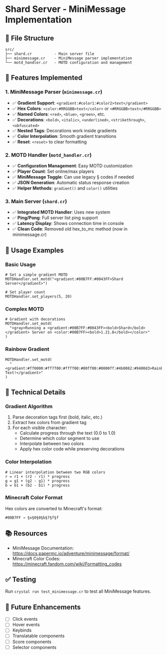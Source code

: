 # Shard Server - MiniMessage Implementation

## 📁 File Structure

```
src/
├── shard.cr          - Main server file
├── minimessage.cr    - MiniMessage parser implementation
└── motd_handler.cr   - MOTD configuration and management
```

## 🎨 Features Implemented

### 1. MiniMessage Parser (`minimessage.cr`)

- ✅ **Gradient Support**: `<gradient:#color1:#color2>text</gradient>`
- ✅ **Hex Colors**: `<color:#RRGGBB>text</color>` or `<#RRGGBB>text</#RRGGBB>`
- ✅ **Named Colors**: `<red>`, `<blue>`, `<green>`, etc.
- ✅ **Decorations**: `<bold>`, `<italic>`, `<underlined>`, `<strikethrough>`, `<obfuscated>`
- ✅ **Nested Tags**: Decorations work inside gradients
- ✅ **Color Interpolation**: Smooth gradient transitions
- ✅ **Reset**: `<reset>` to clear formatting

### 2. MOTD Handler (`motd_handler.cr`)

- ✅ **Configuration Management**: Easy MOTD customization
- ✅ **Player Count**: Set online/max players
- ✅ **MiniMessage Toggle**: Can use legacy § codes if needed
- ✅ **JSON Generation**: Automatic status response creation
- ✅ **Helper Methods**: `gradient()` and `color()` utilities

### 3. Main Server (`shard.cr`)

- ✅ **Integrated MOTD Handler**: Uses new system
- ✅ **Ping/Pong**: Full server list ping support
- ✅ **Latency Display**: Shows connection time in console
- ✅ **Clean Code**: Removed old hex_to_mc method (now in minimessage.cr)

## 📝 Usage Examples

### Basic Usage

```crystal
# Set a simple gradient MOTD
MOTDHandler.set_motd("<gradient:#00B7FF:#0043FF>Shard Server</gradient>")

# Set player count
MOTDHandler.set_players(5, 20)
```

### Complex MOTD

```crystal
# Gradient with decorations
MOTDHandler.set_motd(
  "<gray>Running a <gradient:#00B7FF:#0043FF><bold>Shard</bold></gradient> Server on <color:#00B7FF><bold>1.21.8</bold></color>"
)
```

### Rainbow Gradient

```crystal
MOTDHandler.set_motd(
  "<gradient:#ff0000:#ff7f00:#ffff00:#00ff00:#0000ff:#4b0082:#9400d3>Rainbow Text!</gradient>"
)
```

## 🔧 Technical Details

### Gradient Algorithm

1. Parse decoration tags first (bold, italic, etc.)
2. Extract hex colors from gradient tag
3. For each visible character:
   - Calculate progress through the text (0.0 to 1.0)
   - Determine which color segment to use
   - Interpolate between two colors
   - Apply hex color code while preserving decorations

### Color Interpolation

```crystal
# Linear interpolation between two RGB colors
r = r1 + (r2 - r1) * progress
g = g1 + (g2 - g1) * progress
b = b1 + (b2 - b1) * progress
```

### Minecraft Color Format

Hex colors are converted to Minecraft's format:

```
#00B7FF → §x§0§0§b§7§f§f
```

## 📚 Resources

- MiniMessage Documentation: https://docs.papermc.io/adventure/minimessage/format/
- Minecraft Color Codes: https://minecraft.fandom.com/wiki/Formatting_codes

## ✅ Testing

Run `crystal run test_minimessage.cr` to test all MiniMessage features.

## 🎯 Future Enhancements

- [ ] Click events
- [ ] Hover events
- [ ] Keybinds
- [ ] Translatable components
- [ ] Score components
- [ ] Selector components
